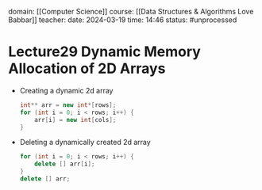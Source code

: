 domain: [[Computer Science]]
course: [[Data Structures & Algorithms Love Babbar]]
teacher: 
date: 2024-03-19
time: 14:46
status: #unprocessed

# Lecture29 Dynamic Memory Allocation of 2D Arrays
- Creating a dynamic 2d array
	```cpp
	int** arr = new int*[rows];
	for (int i = 0; i < rows; i++) {
		arr[i] = new int[cols];
	}
	```
- Deleting a dynamically created 2d array
	```cpp
	for (int i = 0; i < rows; i++) {
		delete [] arr[i];
	}
	delete [] arr;
	```